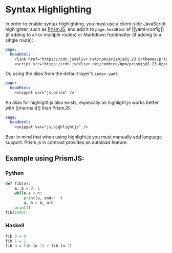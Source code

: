 # Syntax Highlighting

In order to enable syntax highlighting, you must use a client-side JavaScript highlighter, such as [PrismJS](https://prismjs.com/), and add it to `page.headHtml` of [[yaml-config]] (if adding to all or multiple routes) or Markdown frontmatter (if adding to a single route):

```yaml
page:
  headHtml: |
    <link href="https://cdn.jsdelivr.net/npm/prismjs@1.23.0/themes/prism-tomorrow.css" rel="stylesheet" />
    <script src="https://cdn.jsdelivr.net/combine/npm/prismjs@1.23.0/prism.min.js,npm/prismjs@1.23.0/plugins/autoloader/prism-autoloader.min.js"></script>
```

Or, using the alias from the default layer's `index.yaml`:

```yaml
page:
  headHtml: |
    <snippet var="js.prism" />
```

An alias for highlight.js also exists, especially as highlight.js works better with [[mermaid]] than PrismJS:

```yaml
page:
  headHtml: |
    <snippet var="js.highlightjs" />
```

Bear in mind that when using highlight.js you must manually add language support. Prism.js in contrast provides an autoload feature.

## Example using PrismJS:

### Python

```python
def fib(n):
    a, b = 0, 1
    while a < n:
        print(a, end=' ')
        a, b = b, a+b
    print()
fib(1000)
```

### Haskell

```haskell
fib 0 = 0
fib 1 = 1
fib n = fib (n-1) + fib (n-2)
```

